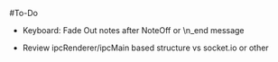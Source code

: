 #To-Do

- Keyboard: Fade Out notes after NoteOff or \n_end message

- Review ipcRenderer/ipcMain based structure vs socket.io or other
